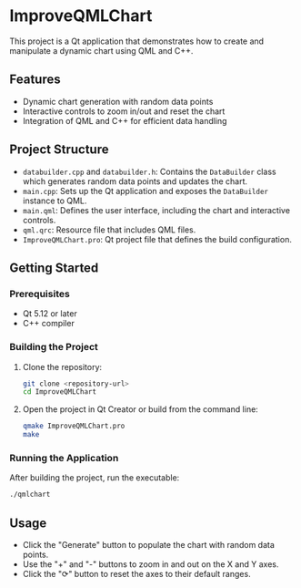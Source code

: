 # ImproveQMLChart

This project is a Qt application that demonstrates how to create and manipulate a dynamic chart using QML and C++.

## Features

- Dynamic chart generation with random data points
- Interactive controls to zoom in/out and reset the chart
- Integration of QML and C++ for efficient data handling

## Project Structure

- `databuilder.cpp` and `databuilder.h`: Contains the `DataBuilder` class which generates random data points and updates the chart.
- `main.cpp`: Sets up the Qt application and exposes the `DataBuilder` instance to QML.
- `main.qml`: Defines the user interface, including the chart and interactive controls.
- `qml.qrc`: Resource file that includes QML files.
- `ImproveQMLChart.pro`: Qt project file that defines the build configuration.

## Getting Started

### Prerequisites

- Qt 5.12 or later
- C++ compiler

### Building the Project

1. Clone the repository:
    ```sh
    git clone <repository-url>
    cd ImproveQMLChart
    ```

2. Open the project in Qt Creator or build from the command line:
    ```sh
    qmake ImproveQMLChart.pro
    make
    ```

### Running the Application

After building the project, run the executable:
```sh
./qmlchart
```

## Usage

 - Click the "Generate" button to populate the chart with random data points.
 - Use the "+" and "-" buttons to zoom in and out on the X and Y axes.
 - Click the "⟳" button to reset the axes to their default ranges.

